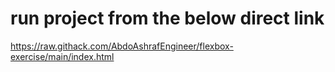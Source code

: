 # run project from the below direct link 
https://raw.githack.com/AbdoAshrafEngineer/flexbox-exercise/main/index.html
